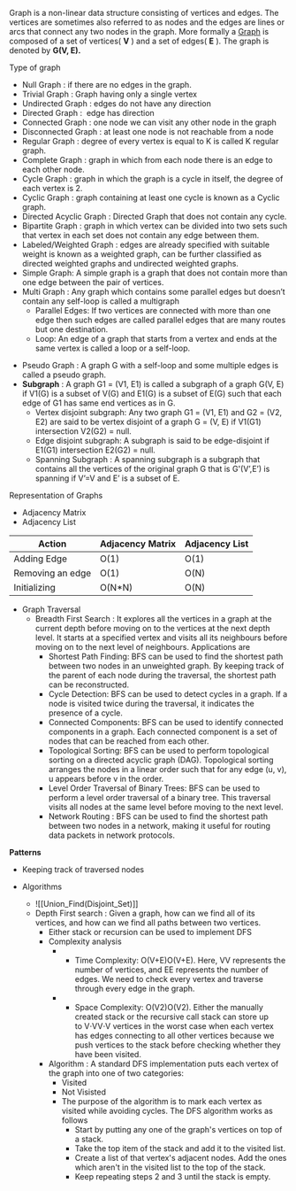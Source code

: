 Graph is a non-linear data structure consisting of vertices and edges. The vertices are sometimes also referred to as nodes and the edges are lines or arcs that connect any two nodes in the graph. More formally a [Graph](https://www.geeksforgeeks.org/graph-data-structure-and-algorithms/) is composed of a set of vertices( ****V**** ) and a set of edges( ****E**** ). The graph is denoted by ****G(V, E).****

Type of graph
*  Null Graph : if there are no edges in the graph.
*  Trivial Graph : Graph having only a single vertex
*  Undirected Graph : edges do not have any direction
* Directed Graph :  edge has direction
*  Connected Graph : one node we can visit any other node in the graph
*  Disconnected Graph : at least one node is not reachable from a node
*  Regular Graph : degree of every vertex is equal to K is called K regular graph.
*  Complete Graph : graph in which from each node there is an edge to each other node.
*  Cycle Graph : graph in which the graph is a cycle in itself, the degree of each vertex is 2.
*  Cyclic Graph : graph containing at least one cycle is known as a Cyclic graph.
*  Directed Acyclic Graph : Directed Graph that does not contain any cycle.
*  Bipartite Graph : graph in which vertex can be divided into two sets such that vertex in each set does not contain any edge between them.
* Labeled/Weighted Graph : edges are already specified with suitable weight is known as a weighted graph, can be further classified as directed weighted graphs and undirected weighted graphs.
* Simple Graph: A simple graph is a graph that does not contain more than one edge between the pair of vertices.
* Multi Graph : Any graph which contains some parallel edges but doesn’t contain any self-loop is called a multigraph
	* Parallel Edges: If two vertices are connected with more than one edge then such edges are called parallel edges that are many routes but one destination.
	- Loop: An edge of a graph that starts from a vertex and ends at the same vertex is called a loop or a self-loop.
- Pseudo Graph : A graph G with a self-loop and some multiple edges is called a pseudo graph.
-  **Subgraph** : A graph G1 = (V1, E1) is called a subgraph of a graph G(V, E) if V1(G) is a subset of V(G) and E1(G) is a subset of E(G) such that each edge of G1 has same end vertices as in G.
	- Vertex disjoint subgraph: Any two graph G1 = (V1, E1) and G2 = (V2, E2) are said to be vertex disjoint of a graph G = (V, E) if V1(G1) intersection V2(G2) = null.
	- Edge disjoint subgraph: A subgraph is said to be edge-disjoint if E1(G1) intersection E2(G2) = null.
	- Spanning Subgraph : A spanning subgraph is a subgraph that contains all the vertices of the original graph G that is G'(V’,E’) is spanning if V’=V and E’ is a subset of E.

 Representation of Graphs
 -  Adjacency Matrix
 -  Adjacency List

| Action           | Adjacency Matrix | Adjacency List |
| ---------------- | ---------------- | -------------- |
| Adding Edge      | O(1)             | O(1)           |
| Removing an edge | O(1)             | O(N)           |
| Initializing     | O(N*N)           | O(N)           |
- Graph Traversal
	- Breadth First Search : It explores all the vertices in a graph at the current depth before moving on to the vertices at the next depth level. It starts at a specified vertex and visits all its neighbours before moving on to the next level of neighbours. Applications are
		- Shortest Path Finding: BFS can be used to find the shortest path between two nodes in an unweighted graph. By keeping track of the parent of each node during the traversal, the shortest path can be reconstructed.
		- Cycle Detection: BFS can be used to detect cycles in a graph. If a node is visited twice during the traversal, it indicates the presence of a cycle.
		- Connected Components: BFS can be used to identify connected components in a graph. Each connected component is a set of nodes that can be reached from each other.
		- Topological Sorting: BFS can be used to perform topological sorting on a directed acyclic graph (DAG). Topological sorting arranges the nodes in a linear order such that for any edge (u, v), u appears before v in the order.
		- Level Order Traversal of Binary Trees: BFS can be used to perform a level order traversal of a binary tree. This traversal visits all nodes at the same level before moving to the next level.
		- Network Routing : BFS can be used to find the shortest path between two nodes in a network, making it useful for routing data packets in network protocols.

**Patterns**
- Keeping track of traversed nodes


- Algorithms
	- ![[Union_Find(Disjoint_Set)]]
	- Depth First search : Given a graph, how can we find all of its vertices, and how can we find all paths between two vertices.
		- Either stack or recursion can be used to implement DFS
		- Complexity analysis
			- - Time Complexity: O(V+E)O(V+E). Here, VV represents the number of vertices, and EE represents the number of edges. We need to check every vertex and traverse through every edge in the graph.
			- - Space Complexity: O(V2)O(V2). Either the manually created stack or the recursive call stack can store up to V⋅VV⋅V vertices in the worst case when each vertex has edges connecting to all other vertices because we push vertices to the stack before checking whether they have been visited. 
		- Algorithm : A standard DFS implementation puts each vertex of the graph into one of two categories:
			- Visited
			- Not Visisted
			- The purpose of the algorithm is to mark each vertex as visited while avoiding cycles. The DFS algorithm works as follows
				-  Start by putting any one of the graph's vertices on top of a stack.
				- Take the top item of the stack and add it to the visited list.
				- Create a list of that vertex's adjacent nodes. Add the ones which aren't in the visited list to the top of the stack.
				- Keep repeating steps 2 and 3 until the stack is empty.